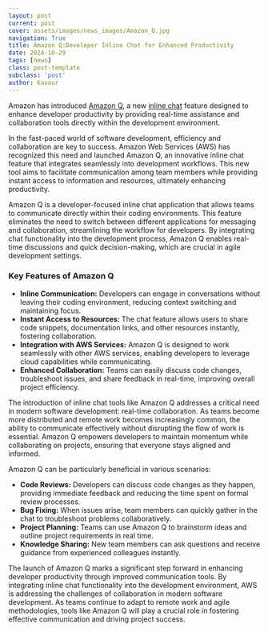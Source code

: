 ```yaml
---
layout: post
current: post
cover: assets/images/news_images/Amazon_Q.jpg
navigation: True
title: Amazon Q:Developer Inline Chat for Enhanced Productivity
date: 2024-10-29
tags: [news]
class: post-template
subclass: 'post'
author: Kavour
---
```


<p>Amazon has introduced <a href='https://aws.amazon.com/q/developer/'>Amazon Q</a>, a new <a href='https://aws.amazon.com/about-aws/whats-new/2024/10/amazon-q-developer-inline-chat-streamline-developer-experience/'>inline chat</a> feature designed to enhance developer productivity by providing real-time assistance and collaboration tools directly within the development environment.</p>

<p>In the fast-paced world of software development, efficiency and collaboration are key to success. Amazon Web Services (AWS) has recognized this need and launched Amazon Q, an innovative inline chat feature that integrates seamlessly into development workflows. This new tool aims to facilitate communication among team members while providing instant access to information and resources, ultimately enhancing productivity.</p>

<p>Amazon Q is a developer-focused inline chat application that allows teams to communicate directly within their coding environments. This feature eliminates the need to switch between different applications for messaging and collaboration, streamlining the workflow for developers. By integrating chat functionality into the development process, Amazon Q enables real-time discussions and quick decision-making, which are crucial in agile development settings.</p>

<h3>Key Features of Amazon Q</h3>
<ul>
    <li><strong>Inline Communication:</strong> Developers can engage in conversations without leaving their coding environment, reducing context switching and maintaining focus.</li>
    <li><strong>Instant Access to Resources:</strong> The chat feature allows users to share code snippets, documentation links, and other resources instantly, fostering collaboration.</li>
    <li><strong>Integration with AWS Services:</strong> Amazon Q is designed to work seamlessly with other AWS services, enabling developers to leverage cloud capabilities while communicating.</li>
    <li><strong>Enhanced Collaboration:</strong> Teams can easily discuss code changes, troubleshoot issues, and share feedback in real-time, improving overall project efficiency.</li>
</ul>

<p>The introduction of inline chat tools like Amazon Q addresses a critical need in modern software development: real-time collaboration. As teams become more distributed and remote work becomes increasingly common, the ability to communicate effectively without disrupting the flow of work is essential. Amazon Q empowers developers to maintain momentum while collaborating on projects, ensuring that everyone stays aligned and informed.</p>

<p>Amazon Q can be particularly beneficial in various scenarios:</p>
<ul>
    <li><strong>Code Reviews:</strong> Developers can discuss code changes as they happen, providing immediate feedback and reducing the time spent on formal review processes.</li>
    <li><strong>Bug Fixing:</strong> When issues arise, team members can quickly gather in the chat to troubleshoot problems collaboratively.</li>
    <li><strong>Project Planning:</strong> Teams can use Amazon Q to brainstorm ideas and outline project requirements in real time.</li>
    <li><strong>Knowledge Sharing:</strong> New team members can ask questions and receive guidance from experienced colleagues instantly.</li>
</ul>

<p>The launch of Amazon Q marks a significant step forward in enhancing developer productivity through improved communication tools. By integrating inline chat functionality into the development environment, AWS is addressing the challenges of collaboration in modern software development. As teams continue to adapt to remote work and agile methodologies, tools like Amazon Q will play a crucial role in fostering effective communication and driving project success.</p>